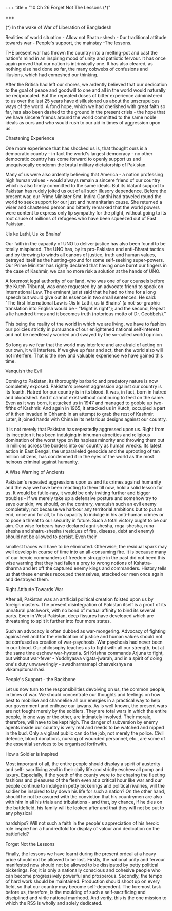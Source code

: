 +++
title = "10 Ch 26 Forget Not The Lessons (*)"

+++

(*) In the wake of War of Liberation of Bangladesh 

Realities of world situation - Allow not Shatru-shesh - 0ur traditional attitude towards war - People's support, the mainstay -The lessons. 

THE present war has thrown the country into a melting-pot and cast the nation's mind in an inspiring mood of unity and patriotic fervour. It has once again proved that our nation is intrinsically one. It has also cleared, as nothing else had done so far, the many cobwebs of confusions and illusions, which had enmeshed our thinking. 

After the British had left our shores, we ardently believed that our dedication to the goal of peace and goodwill to one and all in the world would naturally be reciprocated. But the repeated doses of bitter experience administered to us over the last 25 years have disillusioned us about the unscrupulous ways of the world. A fond hope, which we had cherished with great faith so far, has also been dashed to the ground in the present crisis - the hope that we have sincere friends around the world committed to the same noble ideals as ours and who would rush to our aid in times of aggression upon us. 

Chastening Experience 

One more experience that has shocked us is, that thought ours is a democratic country - in fact the world's largest democracy - no other democratic country has come forward to openly support us and unequivocally condemn the brutal military dictatorship of Pakistan. 

Many of us were also ardently believing that America - a nation professing high human values - would always remain a sincere friend of our country which is also firmly committed to the same ideals. But its blatant support to Pakistan has rudely jolted us out of all such illusory dependence. Before the present war, our Prime Minister Smt. Indira Gandhi had traveled round the world to seek support for our just and humanitarian cause. She returned a wiser and chastened person and bitterly remarked that the world powers were content to express only lip sympathy for the plight, without going to its root cause of millions of refugees who have been squeezed out of East Pakistan. 

'Jis ke Lathi, Us ke Bhains' 

Our faith in the capacity of UNO to deliver justice has also been found to be totally misplaced. The UNO has, by its pro-Pakistan and anti-Bharat tactics and by throwing to winds all canons of justice, truth and human values, betrayed itself as the hunting-ground for some self-seeking super-powers. Our Prime Minister has rightly declared that having once burnt our fingers in the case of Kashmir, we can no more risk a solution at the hands of UNO. 

A foremost legal authority of our land, who was one of our counsels before the Kutch Tribunal, was once requested by an advocate friend to speak on International Law. The eminent jurist said that he had no time for a long speech but would give out its essence in two small sentences. He said: "The first International Law is 'Jis ki Lathi, us ki Bhains' (a not-so-graphic translation into English would be - "Might is right"); and the second, Repeat a lie hundred times and it becomes truth (notorious motto of Dr. Geobbels)." 

This being the reality of the world in which we are living, we have to fashion our policies strictly in pursuance of our enlightened national self-interest and not be needlessly worried and swayed by the so-called world opinion. 

So long as we fear that the world may interfere and are afraid of acting on our own, it will interfere. If we give up fear and act, then the world also will not interfere. That is the new and valuable experience we have gained this time. 

Vanquish the Evil 

Coming to Pakistan, its thoroughly barbaric and predatory nature is now completely exposed. Pakistan's present aggression against our country is its fourth. Hatred for our country is in its blood. It was, in fact, born in hatred and bloodshed. And it cannot exist without continuing to feed on the same. Even as it was born, it attacked us in 1947 and managed to gobble up two-fifths of Kashmir. And again in 1965, it attacked us in Kutch, occupied a part of it then invaded in Chhamb in an attempt to grab the rest of Kashmir. Later, it joined hands with China in its nefarious designs against our country. 

It is not merely that Pakistan has repeatedly aggressed upon us. Right from its inception it has been indulging in inhuman atrocities and religious domination of the worst type on its hapless minority and throwing them out in millions across the borders into our country as human wrecks. Its latest action in East Bengal, the unparalleled genocide and the uprooting of ten million citizens, has condemned it in the eyes of the world as the most heinous criminal against humanity. 

A Wise Warning of Ancients 

Pakistan's repeated aggressions upon us and its crimes against humanity and the way we have been reacting to them till now, hold a solid lesson for us. It would be futile-nay, it would be only inviting further and bigger troubles - if we merely take up a defensive posture and somehow try to save our skin; we should, on the contrary, vanquish such an evil enemy completely; not because we harbour any territorial ambitions but to put an end, once and for all, to his capacity to indulge in his anti-human crimes or to pose a threat to our security in future. Such a total victory ought to be our aim. Our wise forbears have declared agni-shesha, roga-shesha, runa-shesha and shatru-shesha (residues of fire, disease, debt and enemy) should not be allowed to persist. Even their 

smallest traces will have to be eliminated. Otherwise, the residual spark may well develop in course of time into an all-consuming fire. It is because many of our heroic commanders of freedom struggle in the past did not heed this wise warning that they had fallen a prey to wrong notions of Kshatra-dharma and let off the captured enemy kings and commanders. History tells us that these enemies recouped themselves, attacked our men once again and destroyed them. 

Right Attitude Towards War 

After all, Pakistan was an artificial political creation foisted upon us by foreign masters. The present disintegration of Pakistan itself is a proof of its unnatural patchwork, with no bond of mutual affinity to bind its several parts. Even in West Pakistan, deep fissures have developed which are threatening to split it further into four more states. 

Such an advocacy is often dubbed as war-mongering. Advocacy of fighting against evil and for the vindication of justice and human values should not be confused as creation of war-psychosis. War psychosis had never been in our blood. Our philosophy teaches us to fight with all our strength, but at the same time eschew war-hysteria. Sri Krishna commands Arjuna to fight, but without war-fever - Yuddhyasva vigata-jwarah, and in a spirit of doing one's duty unwaveringly - swadharmamapi chaavekshya na vkkampitumarhasi. 

People's Support - the Backbone 

Let us now turn to the responsibilities devolving on us, the common people, in times of war. We should concentrate our thoughts and feelings on how best to mobilise and channelise all our energies in a practical way to help our government and enthuse our jawans. As is well known, the present wars are not fought merely by the soldiers. They are total wars in which the entire people, in one way or the other, are intimately involved. Their morale, therefore, will have to be kept high. The danger of subversion by enemy agents inside our country is very real and needs to be watched and nipped in the bud. Only a vigilant public can do the job, not merely the police. Civil defence, blood donations, nursing of wounded personnel, etc., are some of the essential services to be organised forthwith. 

How a Soldier is Inspired 

Most important of all, the entire people should display a spirit of austerity and self- sacrificing zeal in their daily life and strictly eschew all pomp and luxury. Especially, if the youth of the county were to be chasing the fleeting fashions and pleasures of the flesh even at a critical hour like war and our people continue to indulge in petty bickerings and political rivalries, will the soldier be inspired to lay down his life for such a nation? On the other hand, should he not be assured with the conviction that his countrymen are also with him in all his trials and tribulations - and that, by chance, if he dies on the battlefield, his family will be looked after and that they will not be put to any physical 

hardships? Will not such a faith in the people's appreciation of his heroic role inspire him a hundredfold for display of valour and dedication on the battlefield? 

Forget Not the Lessons 

Finally, the lessons we have learnt during the present ordeal at a heavy price should not be allowed to be lost. Firstly, the national unity and fervour manifested now should not be allowed to be dissipated by petty political bickerings. For, it is only a nationally conscious and cohesive people who can become progressively powerful and prosperous. Secondly, the tempo of hard work should be maintained. Production should shoot up on every field, so that our country may become self-dependent. The foremost task before us, therefore, is the moulding of such a self-sacrificing and disciplined and virile national manhood. And verily, this is the one mission to which the RSS is wholly and solely dedicated. 

